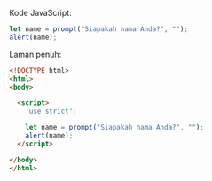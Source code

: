 Kode JavaScript:

```js demo run
let name = prompt("Siapakah nama Anda?", "");
alert(name);
```

Laman penuh:

```html
<!DOCTYPE html>
<html>
<body>

  <script>
    'use strict';

    let name = prompt("Siapakah nama Anda?", "");
    alert(name);
  </script>

</body>
</html>
```
